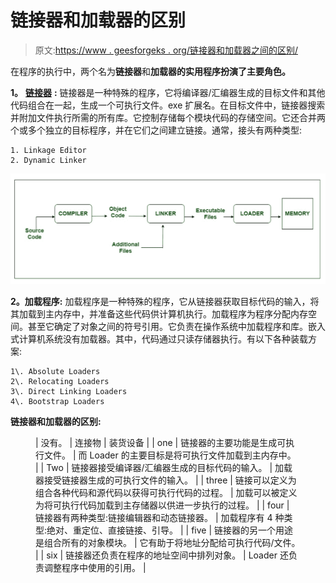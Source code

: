 # 链接器和加载器的区别

> 原文:[https://www . geesforgeks . org/链接器和加载器之间的区别/](https://www.geeksforgeeks.org/difference-between-linker-and-loader/)

在程序的执行中，两个名为**链接器**和**加载器的实用程序扮演了主要角色。**

**1。** [**链接器**](https://www.geeksforgeeks.org/linker/) **:**
链接器是一种特殊的程序，它将编译器/汇编器生成的目标文件和其他代码组合在一起，生成一个可执行文件。exe 扩展名。在目标文件中，链接器搜索并附加文件执行所需的所有库。它控制存储每个模块代码的存储空间。它还合并两个或多个独立的目标程序，并在它们之间建立链接。通常，接头有两种类型:

```
1. Linkage Editor
2. Dynamic Linker 
```

![](img/df3ca89ce463962ba61d7053cc9b3166.png)

**2。加载程序:**
加载程序是一种特殊的程序，它从链接器获取目标代码的输入，将其加载到主内存中，并准备这些代码供计算机执行。加载程序为程序分配内存空间。甚至它确定了对象之间的符号引用。它负责在操作系统中加载程序和库。嵌入式计算机系统没有加载器。其中，代码通过只读存储器执行。有以下各种装载方案:

```
1\. Absolute Loaders
2\. Relocating Loaders
3\. Direct Linking Loaders
4\. Bootstrap Loaders
```

**链接器和加载器的区别:**

<figure class="table">

| 没有。 | 连接物 | 装货设备 |
| one | 链接器的主要功能是生成可执行文件。 | 而 Loader 的主要目标是将可执行文件加载到主内存中。 |
| Two | 链接器接受编译器/汇编器生成的目标代码的输入。 | 加载器接受链接器生成的可执行文件的输入。 |
| three | 链接可以定义为组合各种代码和源代码以获得可执行代码的过程。 | 加载可以被定义为将可执行代码加载到主存储器以供进一步执行的过程。 |
| four | 链接器有两种类型:链接编辑器和动态链接器。 | 加载程序有 4 种类型:绝对、重定位、直接链接、引导。 |
| five | 链接器的另一个用途是组合所有的对象模块。 | 它有助于将地址分配给可执行代码/文件。 |
| six | 链接器还负责在程序的地址空间中排列对象。 | Loader 还负责调整程序中使用的引用。 |

</figure>